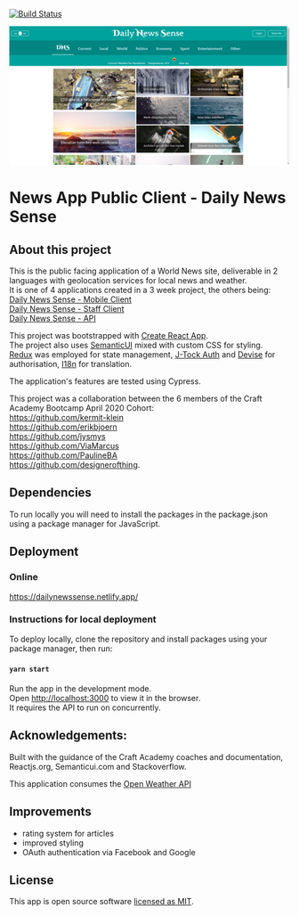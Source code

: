  [![Build Status](https://semaphoreci.com/api/v1/jysmys/newsroom_client-april-2020/branches/development/badge.svg)](https://semaphoreci.com/jysmys/newsroom_client-april-2020)

![Daily News Sense](https://github.com/designerofthing/newsroom_client-april-2020/blob/development/src/images/DailyNewsSense.png)

# News App Public Client -  Daily News Sense

## About this project
This is the public facing application of a World News site, deliverable in 2 languages with geolocation services for local news and weather.  
It is one of 4 applications created in a 3 week project, the others being:   
[Daily News Sense - Mobile Client](https://github.com/designerofthing/newsroom_mobile-april-2020)   
[Daily News Sense - Staff Client](https://github.com/designerofthing/newsroom_staff-april-2020)   
[Daily News Sense - API](https://github.com/designerofthing/newsroom_api-april-2020) 


This project was bootstrapped with [Create React App](https://github.com/facebook/create-react-app).  
The project also uses [SemanticUI](https://semantic-ui.com/) mixed with custom CSS for styling.  
[Redux](https://redux.js.org/) was employed for state management, [J-Tock Auth](https://github.com/Eth3rnit3/j-tockauth) and [Devise](https://github.com/heartcombo/devise#the-devise-wiki) for authorisation, [I18n](https://www.i18next.com/) for translation. 


The application's features are tested using Cypress.


This project was a collaboration between the 6 members of the Craft Academy Bootcamp April 2020 Cohort:  
https://github.com/kermit-klein  
https://github.com/erikbjoern  
https://github.com/jysmys  
https://github.com/ViaMarcus  
https://github.com/PaulineBA  
https://github.com/designerofthing.

## Dependencies
To run locally you will need to install the packages in the package.json using a package manager for JavaScript.


## Deployment
### Online
https://dailynewssense.netlify.app/

### Instructions for local deployment
To deploy locally, clone the repository and install packages using your package manager, then run:
#### `yarn start`

Run the app in the development mode.  
Open [http://localhost:3000](http://localhost:3000) to view it in the browser.  
It requires the API to run on concurrently.

## Acknowledgements:
Built with the guidance of the Craft Academy coaches and documentation, Reactjs.org, Semanticui.com and Stackoverflow.

This application consumes the [Open Weather API](https://openweathermap.org/)  

## Improvements
- rating system for articles
- improved styling
- OAuth authentication via Facebook and Google

## License
This app is open source software [licensed as MIT](https://mit-license.org/).
